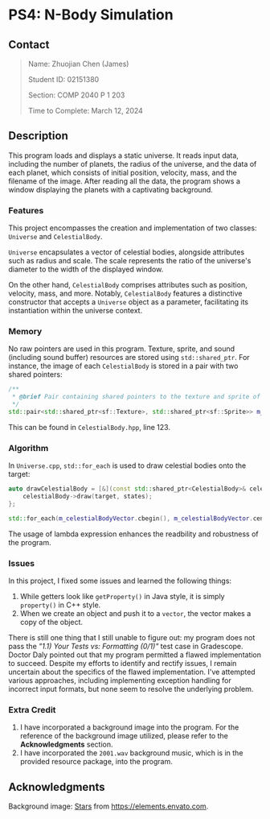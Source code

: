 # PS4: N-Body Simulation

## Contact

> Name: Zhuojian Chen (James)
>
> Student ID: 02151380
>
> Section: COMP 2040 P 1 203
>
> Time to Complete: March 12, 2024

## Description

This program loads and displays a static universe. It reads input data, including the number of planets, the radius of the universe, and the data of each planet, which consists of initial position, velocity, mass, and the filename of the image. After reading all the data, the program shows a window displaying the planets with a captivating background.

### Features

This project encompasses the creation and implementation of two classes: `Universe` and `CelestialBody`.

`Universe` encapsulates a vector of celestial bodies, alongside attributes such as radius and scale. The scale represents the ratio of the universe's diameter to the width of the displayed window.

On the other hand, `CelestialBody` comprises attributes such as position, velocity, mass, and more. Notably, `CelestialBody` features a distinctive constructor that accepts a `Universe` object as a parameter, facilitating its instantiation within the universe context.

### Memory

No raw pointers are used in this program. Texture, sprite, and sound (including sound buffer) resources are stored using `std::shared_ptr`. For instance, the image of each `CelestialBody` is stored in a pair with two shared pointers:

~~~c++
/**
 * @brief Pair containing shared pointers to the texture and sprite of this CelestialBody.
 */
std::pair<std::shared_ptr<sf::Texture>, std::shared_ptr<sf::Sprite>> m_image;
~~~

This can be found in `CelestialBody.hpp`, line 123.

### Algorithm

In `Universe.cpp`, `std::for_each` is used to draw celestial bodies onto the target:

```c++
auto drawCelestialBody = [&](const std::shared_ptr<CelestialBody>& celestialBody) {
    celestialBody->draw(target, states);
};

std::for_each(m_celestialBodyVector.cbegin(), m_celestialBodyVector.cend(), drawCelestialBody);
```

The usage of lambda expression enhances the readbility and robustness of the program.

### Issues

In this project, I fixed some issues and learned the following things:

1. While getters look like `getProperty()` in Java style, it is simply `property()` in C++ style.
2. When we create an object and push it to a `vector`, the vector makes a copy of the object.

There is still one thing that I still unable to figure out: my program does not pass the *"1.1) Your Tests vs: Formatting (0/1)"* test case in Gradescope. Doctor Daly pointed out that my program permitted a flawed implementation to succeed. Despite my efforts to identify and rectify issues, I remain uncertain about the specifics of the flawed implementation. I've attempted various approaches, including implementing exception handling for incorrect input formats, but none seem to resolve the underlying problem.

### Extra Credit

1. I have incorporated a background image into the program. For the reference of the background image utilized, please refer to the **Acknowledgments** section.
2. I have incorporated the `2001.wav` background music, which is in the provided resource package, into the program. 

## Acknowledgments

Background image: [Stars](https://elements.envato.com/stars-ZFJ7AAD) from https://elements.envato.com.